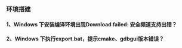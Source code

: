 ### 环境搭建

#### 1、Windows 下安装编译环境出现Download failed: 安全频道支持出错？



#### 2、Windows 下执行export.bat，提示cmake、gdbgui版本错误？